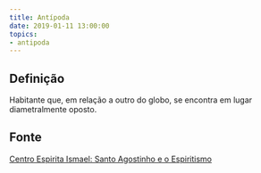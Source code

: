 ```yaml
---
title: Antípoda
date: 2019-01-11 13:00:00
topics:
- antipoda
---
```


## Definição
Habitante que, em relação a outro do globo, se encontra em lugar diametralmente
oposto.

## Fonte
[Centro Espirita Ismael: Santo Agostinho e o Espiritismo](https://ceismael.com.br/filosofia/santo-agostinho-e-espiritismo.htm)

